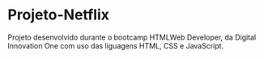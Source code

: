 # Projeto-Netflix
Projeto desenvolvido durante o bootcamp HTMLWeb Developer, da Digital Innovation One com uso das liguagens HTML, CSS e JavaScript.
